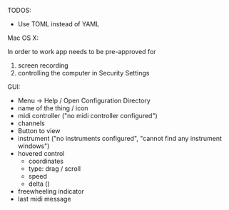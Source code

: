 TODOS:
- Use TOML instead of YAML

Mac OS X:

In order to work app needs to be pre-approved for
1. screen recording
2. controlling the computer
in Security Settings


GUI:

- Menu -> Help / Open Configuration Directory
- name of the thing / icon
- midi controller ("no midi controller configured")
- channels
- Button to view
- instrument ("no instruments configured", "cannot find any instrument windows")
- hovered control
  - coordinates
  - type: drag / scroll
  - speed
  - delta (<freewheel>)
- freewheeling indicator
- last midi message

